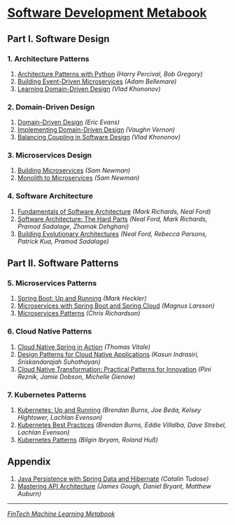 # [Software Development Metabook](README_SOFTWARE.md)

## Part I. Software Design

### 1. Architecture Patterns
1. [Architecture Patterns with Python](https://www.amazon.com/Architecture-Patterns-Python-Domain-Driven-Microservices/dp/1492052205) _(Harry Percival, Bob Gregory)_
2. [Building Event-Driven Microservices](https://www.amazon.com/Building-Event-Driven-Microservices-Leveraging-Organizational/dp/1492057894) _(Adam Bellemare)_
3. [Learning Domain-Driven Design](https://www.amazon.com/Learning-Domain-Driven-Design-Aligning-Architecture/dp/1098100131) _(Vlad Khononov)_

### 2. Domain-Driven Design
1. [Domain-Driven Design](https://www.amazon.com/Domain-Driven-Design-Tackling-Complexity-Software/dp/0321125215) _(Eric Evans)_
2. [Implementing Domain-Driven Design](https://www.amazon.com/Implementing-Domain-Driven-Design-Vaughn-Vernon/dp/0321834577) _(Vaughn Vernon)_
3. [Balancing Coupling in Software Design](https://www.amazon.com/Balancing-Coupling-Software-Design-Addison-wesley/dp/0137353480) _(Vlad Khononov)_

### 3. Microservices Design
1. [Building Microservices](https://www.amazon.com/Building-Microservices-Designing-Fine-Grained-Systems/dp/1492034029) _(Sam Newman)_
2. [Monolith to Microservices](https://www.amazon.com/Monolith-Microservices-Evolutionary-Patterns-Transform/dp/1492047848) _(Sam Newman)_

### 4. Software Architecture
1. [Fundamentals of Software Architecture](https://www.amazon.com/dp/1492043451) _(Mark Richards, Neal Ford)_
2. [Software Architecture: The Hard Parts](https://www.amazon.com/Software-Architecture-Trade-Off-Distributed-Architectures/dp/1492086894) _(Neal Ford, Mark Richards, Pramod Sadalage, Zhamak Dehghani)_
3. [Building Evolutionary Architectures](https://www.amazon.com/Building-Evolutionary-Architectures-Automated-Governance/dp/1492097543) _(Neal Ford, Rebecca Parsons, Patrick Kua, Pramod Sadalage)_

## Part II. Software Patterns

### 5. Microservices Patterns
1. [Spring Boot: Up and Running](https://www.amazon.com/Spring-Boot-Running-Building-Applications/dp/1492076988) _(Mark Heckler)_
2. [Microservices with Spring Boot and Spring Cloud](https://www.amazon.com/Microservices-Spring-Boot-Cloud-microservices/dp/1801072973) _(Magnus Larsson)_
3. [Microservices Patterns](https://www.amazon.com/Microservices-Patterns-examples-Chris-Richardson/dp/1617294543) _(Chris Richardson)_

### 6. Cloud Native Patterns
1. [Cloud Native Spring in Action](https://www.amazon.com/Native-Spring-Action-Thomas-Vitale/dp/1617298425) _(Thomas Vitale)_
2. [Design Patterns for Cloud Native Applications](https://www.amazon.com/Design-Patterns-Cloud-Native-Applications/dp/1492090719) _(Kasun Indrasiri, Sriskandarajah Suhothayan)_
3. [Cloud Native Transformation: Practical Patterns for Innovation](https://www.amazon.com/dp/1492048909) _(Pini Reznik, Jamie Dobson, Michelle Gienow)_

### 7. Kubernetes Patterns
1. [Kubernetes: Up and Running](https://www.amazon.com/dp/109811020X) _(Brendan Burns, Joe Beda, Kelsey Hightower, Lachlan Evenson)_
2. [Kubernetes Best Practices](https://www.amazon.com/dp/1492056472) _(Brendan Burns, Eddie Villalba, Dave Strebel, Lachlan Evenson)_
3. [Kubernetes Patterns](https://www.amazon.com/Kubernetes-Patterns-Designing-Cloud-Native-Applications/dp/1492050288) _(Bilgin Ibryam, Roland Huß)_

## Appendix
1. [Java Persistence with Spring Data and Hibernate](https://www.amazon.com/Java-Persistence-Spring-Data-Hibernate/dp/1617299189) _(Catalin Tudose)_
2. [Mastering API Architecture](https://www.amazon.com/dp/1492090638) _(James Gough, Daniel Bryant, Matthew Auburn)_

---

[_FinTech Machine Learning Metabook_](https://mikelaud.github.io)
